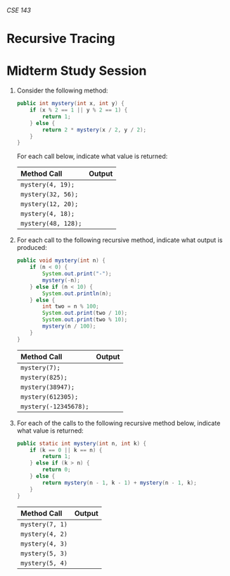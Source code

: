 _CSE 143_

# Recursive Tracing
# Midterm Study Session

1. Consider the following method:

	```java
	public int mystery(int x, int y) {
		if (x % 2 == 1 || y % 2 == 1) {
			return 1;
		} else {
			return 2 * mystery(x / 2, y / 2);
		}
	}
	```

	For each call below, indicate what value is returned:

	| Method Call | Output |
	| :--- | :--- |
	| `mystery(4, 19);` | |
	| `mystery(32, 56);` | |
	| `mystery(12, 20);` | |
	| `mystery(4, 18);` | |
	| `mystery(48, 128);` | |

1. For each call to the following recursive method, indicate what output is produced:

	```java
	public void mystery(int n) {
		if (n < 0) {
			System.out.print("-");
			mystery(-n);
		} else if (n < 10) {
			System.out.println(n);
		} else {
			int two = n % 100;
			System.out.print(two / 10);
			System.out.print(two % 10);
			mystery(n / 100);
		}
	}
	```

	| Method Call | Output |
	| :--- | :--- |
	| `mystery(7);` | |
	| `mystery(825);` | |
	| `mystery(38947);` | |
	| `mystery(612305);` | |
	| `mystery(-12345678);` | |

1. For each of the calls to the following recursive method below, indicate what value is returned:

	```java
	public static int mystery(int n, int k) {
		if (k == 0 || k == n) {
			return 1;
		} else if (k > n) {
			return 0;
		} else {
			return mystery(n - 1, k - 1) + mystery(n - 1, k);
		}
	}
	```

	| Method Call | Output |
	| :--- | :--- |
	| `mystery(7, 1)` | |
	| `mystery(4, 2)` | |
	| `mystery(4, 3)` | |
	| `mystery(5, 3)` | |
	| `mystery(5, 4)` | | 